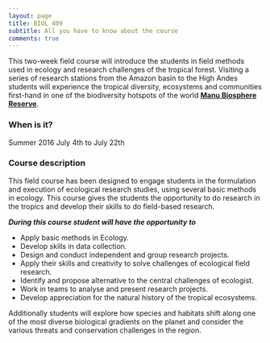 ```yaml
---
layout: page
title: BIOL 409
subtitle: All you have to know about the course
comments: true
---
```


This two-week field course will introduce the students in field methods used in ecology and research challenges of the tropical forest.  Visiting a series of research stations from the Amazon basin to the High Andes students will experience the tropical diversity, ecosystems and communities first-hand in one of the biodiversity hotspots of the world [**Manu Biosphere Reserve**](https://en.wikipedia.org/wiki/Manú_National_Park).

### When is it?
Summer 2016
July 4th to July 22th

### Course description
This field course has been designed to engage students in the formulation and execution of ecological research studies, using several basic methods in ecology. This course gives the students the opportunity to do research in the tropics and develop their skills to do field-based research. 

_**During this course student will have the opportunity to**_

* Apply basic methods in Ecology.
* Develop skills in data collection.
* Design and conduct independent and group research projects.
* Apply their skills and creativity to solve challenges of ecological field research.
* Identify and propose alternative to the central challenges of ecologist.
* Work in teams to analyse and present research projects.
* Develop appreciation for the natural history of the tropical ecosystems.

Additionally students will explore how species and habitats shift along one of the most diverse biological gradients on the planet and consider the various threats and conservation challenges in the region.


